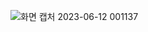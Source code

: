 ![화면 캡처 2023-06-12 001137](https://github.com/SeungJong-Lee/smart-parking/assets/93259204/917574fb-e5b3-449d-baa2-106505c5ed23)
